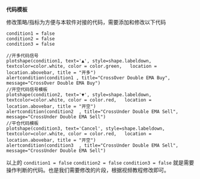 **代码模板**  
  
修改策略/指标为方便与本软件对接的代码，需要添加和修改以下代码


```
condition1 = false
condition2 = false
condition3 = false

//开多代码信号
plotshape(condition1, text='▲', style=shape.labeldown, textcolor=color.white, color = color.green,   location = location.abovebar, title = "开多")
alertcondition(condition1 , title="CrossOver Double EMA Buy", message="CrossOver Double EMA Buy")
//开空代码信号模板  
plotshape(condition2, text='▼', style=shape.labeldown, textcolor=color.white, color = color.red,   location = location.abovebar, title = "开空")
alertcondition(condition2  , title="CrossUnder Double EMA Sell", message="CrossUnder Double EMA Sell")
//平仓代码模板   
plotshape(condition3, text='Cancel', style=shape.labeldown, textcolor=color.white, color = color.red,   location = location.abovebar, title = "开空")
alertcondition(condition3  , title="CrossUnder Double EMA Sell", message="CrossUnder Double EMA Sell")
```  

以上的 `condition1 = false`  `condition2 = false`  `condition3 = false` 就是需要操作判断的代码。也是我们需要修改的片段，根据视频教程修改即可。
